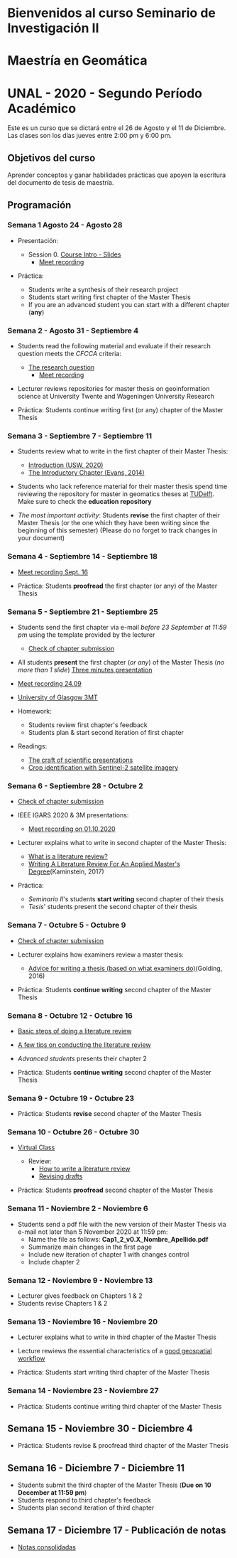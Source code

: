 # Bienvenidos al curso Seminario de Investigación II
# Maestría en Geomática
# UNAL - 2020 - Segundo Período Académico 

Este es un curso que se dictará entre el  26 de Agosto y el 11 de Diciembre.
Las clases son los días jueves entre 2:00 pm y 6:00 pm.

## Objetivos del curso

Aprender conceptos y ganar habilidades prácticas que apoyen la escritura del documento de tesis de maestría.

## Programación

### Semana 1  Agosto 24 - Agosto 28 

- Presentación:
  - Session 0.  [Course Intro - Slides](https://ials.github.com/seminario/sem_S0.html)
    - [Meet recording](https://drive.google.com/file/d/16HK3BZ5h1iN8tZH5zuD88-5HM1_GpY05/view)
 
- Práctica:
  - Students write a synthesis of their research project
  - Students start writing first chapter of the Master Thesis
  - If you are an advanced student you can start with a different chapter (**any**)

### Semana 2 -  Agosto 31 - Septiembre 4

- Students read the following material and evaluate if their research question meets the *CFCCA* criteria:
  - [The research question](https://libguides.msvu.ca/c.php?g=707361&p=5034449#s-lg-box-15836684)
    - [Meet recording](https://drive.google.com/file/d/1CVeYKu9p4oinKbWk_3tSW3DPvkRac6rX/view)
  
- Lecturer reviews repositories for master thesis on geoinformation science  at University Twente and Wageningen University Research
  
- Práctica:
  Students continue writing first (or any) chapter of the Master Thesis
 
### Semana 3 - Septiembre 7 - Septiembre 11

- Students review  what to write in the first chapter of their Master Thesis:
  - [Introduction (USW, 2020)](https://student.unsw.edu.au/introductions)
  - [The Introductory Chapter (Evans, 2014)](https://drive.google.com/file/d/17vNf_QX6Fh-yfVzO3u-5sZc3gN5KS4D_/view?usp=sharing)

- Students who lack reference material for their master thesis spend time reviewing the repository for master in geomatics theses at [TUDelft](https://repository.tudelft.nl/). Make sure to check the **education repository**

- *The most important activity*:
  Students **revise** the first chapter of their Master Thesis  (or the one which they have been writing since the beginning of this semester)   (Please do no forget to track changes in your document) 

### Semana 4 - Septiembre 14 - Septiembre 18

- [Meet recording Sept. 16](https://drive.google.com/file/d/1rT30fDNR0mf7-1hyM-O_9ejeIgGmkK5D/view?usp=sharing)

- Práctica:
  Students  **proofread** the first chapter (or any) of the Master Thesis

### Semana 5 - Septiembre 21 -  Septiembre 25

- Students send the first chapter via e-mail *before 23 September at 11:59 pm* using the template provided by the lecturer 
  - [Check of chapter submission](https://drive.google.com/file/d/1mSi1fMOrYAjtyxiu24tk4YhF3GjSX1ad/view?usp=sharing)

- All students **present** the first chapter (*or any*) of the Master Thesis (*no more than 1 slide*)  [Three minutes presentation](http://www.sussex.ac.uk/internal/doctoralschool/researcherdev/threeminthesis/preparing3mt)

- [Meet recording 24.09](https://drive.google.com/file/d/1GI7Joomo32gQ422FxnN5sBJ9hfGQDVD-/view?usp=sharing)

- [University of Glasgow 3MT](https://www.gla.ac.uk/research/ourresearchenvironment/prs/pgrcoursesandevents/threeminutethesiscompetition/2020archive/scienceandengineering/)

- Homework:
  - Students review first chapter's feedback 
  - Students plan & start second iteration of first chapter
  
- Readings:
  - [The craft of scientific presentations](https://drive.google.com/file/d/14h-y4k9R3dhRRUyLOmuXDHbh7PaVbMIQ/view?usp=sharing)
  - [Crop identification with Sentinel-2
satellite imagery](https://drive.google.com/file/d/17EpIuIGFlSSzzAawBudyx1nEz5yrZRig/view?usp=sharing)

### Semana 6 - Septiembre 28 - Octubre 2  

- [Check of chapter submission](https://drive.google.com/file/d/1_JCQ8iNwEn0NDkwdSPuCfvuMCphyKNsV/view?usp=sharing)

- IEEE IGARS 2020 & 3M presentations:
  - [Meet recording on 01.10.2020](https://drive.google.com/file/d/1X5ept5YEUslPeWxZ5N2oh7sdlqLZr-gV/view?usp=sharing) 

- Lecturer explains what to write in second chapter of the Master Thesis:
  - [What is a literature review?](https://student.unsw.edu.au/literature-review)
  - [Writing A Literature Review For An Applied Master's Degree](https://repository.upenn.edu/cgi/viewcontent.cgi?article=1022&context=od_working_papers)(Kaminstein, 2017)
  
- Práctica:
  - *Seminario II*'s students **start writing** second chapter of their thesis
  - *Tesis*' students present the second chapter of their thesis

### Semana 7 - Octubre 5 - Octubre 9

- [Check of chapter submission](https://drive.google.com/file/d/1TeQSN2A8YC7U7jWdq6Zdot2iQWj9xD4B/view?usp=sharing)

- Lecturer explains how examiners review a master thesis:
  - [Advice for writing a thesis (based on what examiners do)](https://www.tandfonline.com/doi/full/10.1080/23265507.2017.1300862)(Golding, 2016)

- Práctica:
  Students **continue writing** second chapter of the Master Thesis
 
### Semana 8 - Octubre 12 - Octubre 16

- [Basic steps of doing a literature review](https://research.library.gsu.edu/c.php?g=115595&p=754162)
- [A few tips on conducting the literature review](http://advice.writing.utoronto.ca/types-of-writing/literature-review/)
- *Advanced students* presents their chapter 2

- Práctica:
  Students **continue writing** second chapter of the Master Thesis

### Semana 9 - Octubre 19 - Octubre 23

- Práctica:
  Students **revise** second chapter of the Master Thesis
 
### Semana 10 - Octubre 26 - Octubre 30
- [Virtual Class](https://meet.google.com/qjq-jius-rwk)

  - Review:
    - [How to write a literature review](https://writing.wisc.edu/handbook/assignments/reviewofliterature/)
    - [Revising drafts](https://writingcenter.unc.edu/tips-and-tools/revising-drafts/)
    
- Práctica:
  Students **proofread** second chapter of the Master Thesis

### Semana 11 - Noviembre 2 - Noviembre 6

- Students send a pdf file with the new version of their Master Thesis via e-mail not later than 5 November 2020 at 11:59 pm:
  - Name the file as follows:   **Cap1_2_v0.X_Nombre_Apellido.pdf**
  - Summarize main changes in the first page
  - Include new iteration of chapter 1 with changes control
  - Include chapter 2

### Semana 12 - Noviembre 9 - Noviembre 13

- Lecturer gives feedback on Chapters 1 &  2
- Students revise Chapters 1 &  2

### Semana 13 - Noviembre 16 - Noviembre 20

- Lecturer explains what to write in third chapter of the Master Thesis

- Lecture rewiews the essential characteristics of a [good geospatial workflow](https://drive.google.com/file/d/1X72JinVkj3j-TSgMtWiyezMe2o-pu8z8/view?usp=sharing)

- Práctica:
  Students start writing third chapter of the Master Thesis

### Semana 14 - Noviembre 23  - Noviembre 27

- Práctica:
  Students continue writing third chapter of the Master Thesis

## Semana 15 - Noviembre 30 - Diciembre 4

- Práctica:
  Students revise & proofread third chapter of the Master Thesis

## Semana 16 - Diciembre 7 - Diciembre 11

- Students submit the third chapter of the Master Thesis (**Due on 10 December at 11:59 pm**)
- Students respond to third chapter's feedback
- Students plan second iteration of third chapter

## Semana 17 - Diciembre 17 - Publicación de notas

- [Notas consolidadas](TBD)

